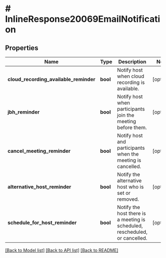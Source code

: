 # # InlineResponse20069EmailNotification

## Properties

Name | Type | Description | Notes
------------ | ------------- | ------------- | -------------
**cloud_recording_available_reminder** | **bool** | Notify host when cloud recording is available. | [optional] 
**jbh_reminder** | **bool** | Notify host when participants join the meeting before them. | [optional] 
**cancel_meeting_reminder** | **bool** | Notify host and participants when the meeting is cancelled. | [optional] 
**alternative_host_reminder** | **bool** | Notify the alternative host who is set or removed. | [optional] 
**schedule_for_host_reminder** | **bool** | Notify the host there is a meeting is scheduled, rescheduled, or cancelled. | [optional] 

[[Back to Model list]](../../README.md#documentation-for-models) [[Back to API list]](../../README.md#documentation-for-api-endpoints) [[Back to README]](../../README.md)


